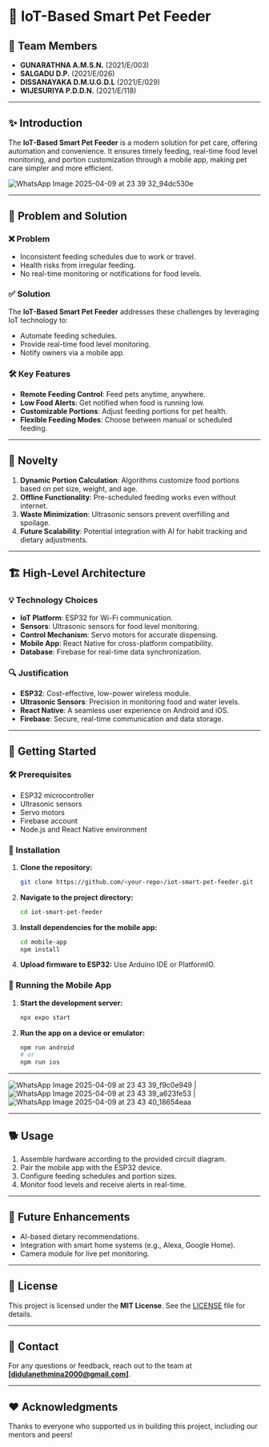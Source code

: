 # 🐾 IoT-Based Smart Pet Feeder

## 🌟 Team Members
- **GUNARATHNA A.M.S.N.** (2021/E/003)
- **SALGADU D.P.** (2021/E/026)
- **DISSANAYAKA D.M.U.G.D.L** (2021/E/029)
- **WIJESURIYA P.D.D.N.** (2021/E/118)

---

## ✨ Introduction
The **IoT-Based Smart Pet Feeder** is a modern solution for pet care, offering automation and convenience. It ensures timely feeding, real-time food level monitoring, and portion customization through a mobile app, making pet care simpler and more efficient.

![WhatsApp Image 2025-04-09 at 23 39 32_94dc530e](https://github.com/user-attachments/assets/18539dee-ae31-4e5a-983c-d8694139af95)


---

## 🚨 Problem and Solution

### ❌ Problem
- Inconsistent feeding schedules due to work or travel.
- Health risks from irregular feeding.
- No real-time monitoring or notifications for food levels.

### ✅ Solution
The **IoT-Based Smart Pet Feeder** addresses these challenges by leveraging IoT technology to:
- Automate feeding schedules.
- Provide real-time food level monitoring.
- Notify owners via a mobile app.

### 🛠️ Key Features
- **Remote Feeding Control**: Feed pets anytime, anywhere.
- **Low Food Alerts**: Get notified when food is running low.
- **Customizable Portions**: Adjust feeding portions for pet health.
- **Flexible Feeding Modes**: Choose between manual or scheduled feeding.

---

## 🚀 Novelty

1. **Dynamic Portion Calculation**: Algorithms customize food portions based on pet size, weight, and age.
2. **Offline Functionality**: Pre-scheduled feeding works even without internet.
3. **Waste Minimization**: Ultrasonic sensors prevent overfilling and spoilage.
4. **Future Scalability**: Potential integration with AI for habit tracking and dietary adjustments.

---

## 🏗️ High-Level Architecture

### 💡 Technology Choices
- **IoT Platform**: ESP32 for Wi-Fi communication.
- **Sensors**: Ultrasonic sensors for food level monitoring.
- **Control Mechanism**: Servo motors for accurate dispensing.
- **Mobile App**: React Native for cross-platform compatibility.
- **Database**: Firebase for real-time data synchronization.

### 🔍 Justification
- **ESP32**: Cost-effective, low-power wireless module.
- **Ultrasonic Sensors**: Precision in monitoring food and water levels.
- **React Native**: A seamless user experience on Android and iOS.
- **Firebase**: Secure, real-time communication and data storage.

---

## 📖 Getting Started

### 🛠️ Prerequisites
- ESP32 microcontroller
- Ultrasonic sensors
- Servo motors
- Firebase account
- Node.js and React Native environment

### 🚧 Installation
1. **Clone the repository:**
   ```bash
   git clone https://github.com/<your-repo>/iot-smart-pet-feeder.git
   ```
2. **Navigate to the project directory:**
   ```bash
   cd iot-smart-pet-feeder
   ```
3. **Install dependencies for the mobile app:**
   ```bash
   cd mobile-app
   npm install
   ```
4. **Upload firmware to ESP32:**
   Use Arduino IDE or PlatformIO.

### 📱 Running the Mobile App
1. **Start the development server:**
   ```bash
   npx expo start
   ```
2. **Run the app on a device or emulator:**
   ```bash
   npm run android
   # or
   npm run ios
   ```

---
![WhatsApp Image 2025-04-09 at 23 43 39_f9c0e949](https://github.com/user-attachments/assets/61ac58e7-8ffc-4c6e-b92c-e276c3d7a6c6) | ![WhatsApp Image 2025-04-09 at 23 43 39_a623fe53](https://github.com/user-attachments/assets/09557162-c66c-459b-b982-ec74e733f07a) | ![WhatsApp Image 2025-04-09 at 23 43 40_18654eaa](https://github.com/user-attachments/assets/cc6d06e7-c9e8-4270-a1c0-759210484748)




---

## 🐕 Usage
1. Assemble hardware according to the provided circuit diagram.
2. Pair the mobile app with the ESP32 device.
3. Configure feeding schedules and portion sizes.
4. Monitor food levels and receive alerts in real-time.

---

## 🌟 Future Enhancements
- AI-based dietary recommendations.
- Integration with smart home systems (e.g., Alexa, Google Home).
- Camera module for live pet monitoring.

---

## 📜 License
This project is licensed under the **MIT License**. See the [LICENSE](LICENSE) file for details.

---

## 📩 Contact
For any questions or feedback, reach out to the team at **[didulanethmina2000@gmail.com]**.

---

## ❤️ Acknowledgments
Thanks to everyone who supported us in building this project, including our mentors and peers!
